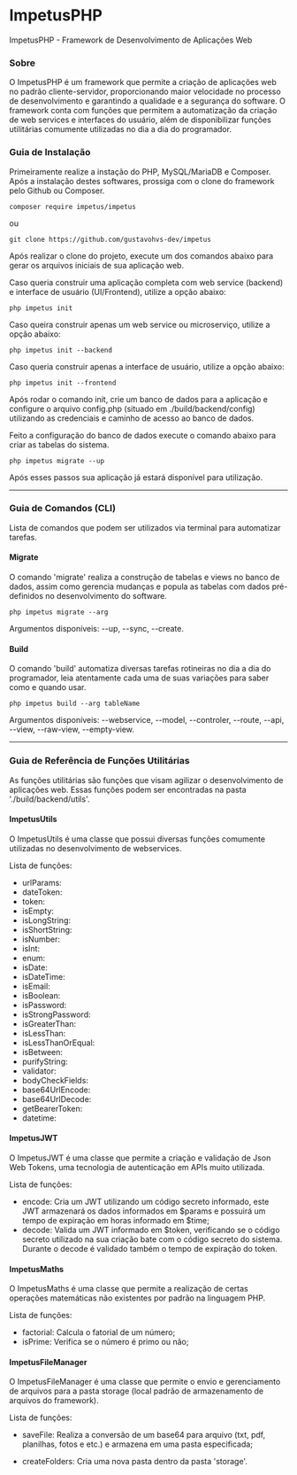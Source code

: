 # ImpetusPHP
ImpetusPHP - Framework de Desenvolvimento de Aplicações Web

### Sobre
O ImpetusPHP é um framework que permite a criação de aplicações web no padrão cliente-servidor, proporcionando maior velocidade no processo de desenvolvimento e garantindo a qualidade e a segurança do software. O framework conta com funções que permitem a automatização da criação de web services e interfaces do usuário, além de disponibilizar funções utilitárias comumente utilizadas no dia a dia do programador.

### Guia de Instalação
Primeiramente realize a instação do PHP, MySQL/MariaDB e Composer. Após a instalação destes softwares, prossiga com o clone do framework pelo Github ou Composer.

```shell
composer require impetus/impetus
```
ou

```shell
git clone https://github.com/gustavohvs-dev/impetus
```

Após realizar o clone do projeto, execute um dos comandos abaixo para gerar os arquivos iniciais de sua aplicação web.

Caso queria construir uma aplicação completa com web service (backend) e interface de usuário (UI/Frontend), utilize a opção abaixo:

```shell
php impetus init
```
Caso queira construir apenas um web service ou microserviço, utilize a opção abaixo:

```shell
php impetus init --backend
```
Caso queria construir apenas a interface de usuário, utilize a opção abaixo:

```shell
php impetus init --frontend
```

Após rodar o comando init, crie um banco de dados para a aplicação e configure o arquivo config.php (situado em ./build/backend/config) utilizando as credenciais e caminho de acesso ao banco de dados.

Feito a configuração do banco de dados execute o comando abaixo para criar as tabelas do sistema.

```shell
php impetus migrate --up
```

Após esses passos sua aplicação já estará disponível para utilização.

<hr>

### Guia de Comandos (CLI)

Lista de comandos que podem ser utilizados via terminal para automatizar tarefas.

#### Migrate

O comando 'migrate' realiza a construção de tabelas e views no banco de dados, assim como gerencia mudanças e popula as tabelas com dados pré-definidos no desenvolvimento do software.

```shell
php impetus migrate --arg
```
Argumentos disponíveis: --up, --sync, --create.

#### Build

O comando 'build' automatiza diversas tarefas rotineiras no dia a dia do programador, leia atentamente cada uma de suas variações para saber como e quando usar.

```shell
php impetus build --arg tableName
```

Argumentos disponíveis: --webservice, --model, --controler, --route, --api, --view, --raw-view, --empty-view.

<hr>

### Guia de Referência de Funções Utilitárias

As funções utilitárias são funções que visam agilizar o desenvolvimento de aplicações web. Essas funções podem ser encontradas na pasta './build/backend/utils'. 

#### ImpetusUtils

O ImpetusUtils é uma classe que possui diversas funções comumente utilizadas no desenvolvimento de webservices.

Lista de funções:

- urlParams:
- dateToken:
- token:
- isEmpty:
- isLongString:
- isShortString:
- isNumber:
- isInt:
- enum:
- isDate:
- isDateTime:
- isEmail:
- isBoolean:
- isPassword:
- isStrongPassword:
- isGreaterThan:
- isLessThan:
- isLessThanOrEqual:
- isBetween:
- purifyString:
- validator:
- bodyCheckFields:
- base64UrlEncode:
- base64UrlDecode:
- getBearerToken:
- datetime:

#### ImpetusJWT

O ImpetusJWT é uma classe que permite a criação e validação de Json Web Tokens, uma tecnologia de autenticação em APIs muito utilizada.

Lista de funções:

- encode: Cria um JWT utilizando um código secreto informado, este JWT armazenará os dados informados em $params e possuirá um tempo de expiração em horas informado em $time;
- decode: Valida um JWT informado em $token, verificando se o código secreto utilizado na sua criação bate com o código secreto do sistema. Durante o decode é validado também o tempo de expiração do token.

#### ImpetusMaths

O ImpetusMaths é uma classe que permite a realização de certas operações matemáticas não existentes por padrão na linguagem PHP.

Lista de funções:

- factorial: Calcula o fatorial de um número;
- isPrime: Verifica se o número é primo ou não;

#### ImpetusFileManager

O ImpetusFileManager é uma classe que permite o envio e gerenciamento de arquivos para a pasta storage (local padrão de armazenamento de arquivos do framework).

Lista de funções:

- saveFile: Realiza a conversão de um base64 para arquivo (txt, pdf, planilhas, fotos e etc.) e armazena em uma pasta especificada;

- createFolders: Cria uma nova pasta dentro da pasta 'storage'.